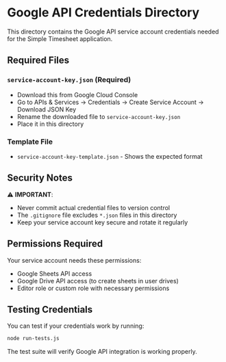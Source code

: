 # Google API Credentials Directory

This directory contains the Google API service account credentials needed for the Simple Timesheet application.

## Required Files

### `service-account-key.json` (Required)
- Download this from Google Cloud Console
- Go to APIs & Services → Credentials → Create Service Account → Download JSON Key  
- Rename the downloaded file to `service-account-key.json`
- Place it in this directory

### Template File
- `service-account-key-template.json` - Shows the expected format

## Security Notes

⚠️ **IMPORTANT**: 
- Never commit actual credential files to version control
- The `.gitignore` file excludes `*.json` files in this directory
- Keep your service account key secure and rotate it regularly

## Permissions Required

Your service account needs these permissions:
- Google Sheets API access
- Google Drive API access (to create sheets in user drives)
- Editor role or custom role with necessary permissions

## Testing Credentials

You can test if your credentials work by running:
```bash
node run-tests.js
```

The test suite will verify Google API integration is working properly.